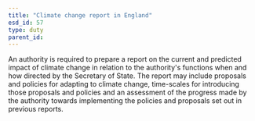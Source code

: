 ```yaml
---
title: "Climate change report in England"
esd_id: 57
type: duty
parent_id:  
---
```


An authority is required to prepare a report on the current and predicted impact of climate change in relation to the authority's functions when and how directed by the Secretary of State.  The report may include proposals and policies for adapting to climate change, time-scales for introducing those proposals and policies and an assessment of the progress made by the authority towards implementing the policies and proposals set out in previous reports.

